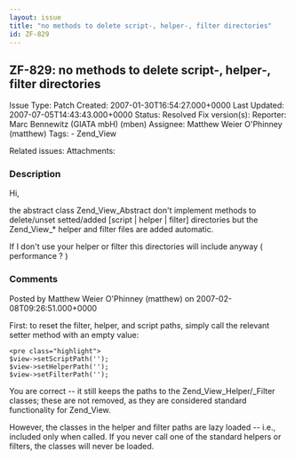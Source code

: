 ```yaml
---
layout: issue
title: "no methods to delete script-, helper-, filter directories"
id: ZF-829
---
```


ZF-829: no methods to delete script-, helper-, filter directories
-----------------------------------------------------------------

 Issue Type: Patch Created: 2007-01-30T16:54:27.000+0000 Last Updated: 2007-07-05T14:43:43.000+0000 Status: Resolved Fix version(s): 
 Reporter:  Marc Bennewitz (GIATA mbH) (mben)  Assignee:  Matthew Weier O'Phinney (matthew)  Tags: - Zend\_View
 
 Related issues: 
 Attachments: 
### Description

Hi,

the abstract class Zend\_View\_Abstract don't implement methods to delete/unset setted/added [script | helper | filter] directories but the Zend\_View\_\* helper and filter files are added automatic.

If I don't use your helper or filter this directories will include anyway ( performance ? )

 

 

### Comments

Posted by Matthew Weier O'Phinney (matthew) on 2007-02-08T09:26:51.000+0000

First: to reset the filter, helper, and script paths, simply call the relevant setter method with an empty value:

 
    <pre class="highlight">
    $view->setScriptPath('');
    $view->setHelperPath('');
    $view->setFilterPath('');


You are correct -- it still keeps the paths to the Zend\_View\_Helper/\_Filter classes; these are not removed, as they are considered standard functionality for Zend\_View.

However, the classes in the helper and filter paths are lazy loaded -- i.e., included only when called. If you never call one of the standard helpers or filters, the classes will never be loaded.

 

 